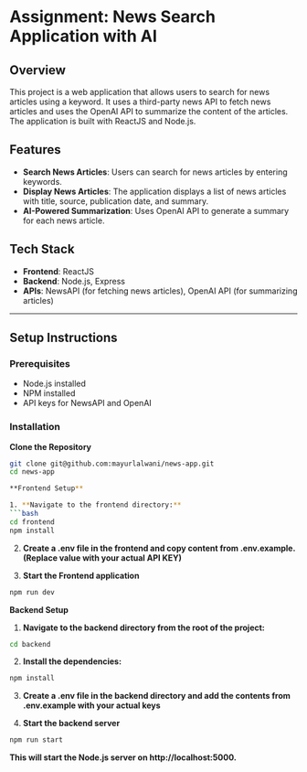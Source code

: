 # Assignment: News Search Application with AI

## Overview

This project is a web application that allows users to search for news articles using a keyword. It uses a third-party news API to fetch news articles and uses the OpenAI API to summarize the content of the articles. The application is built with ReactJS and Node.js.

## Features

- **Search News Articles**: Users can search for news articles by entering keywords.
- **Display News Articles**: The application displays a list of news articles with title, source, publication date, and summary.
- **AI-Powered Summarization**: Uses OpenAI API to generate a summary for each news article.

## Tech Stack

- **Frontend**: ReactJS
- **Backend**: Node.js, Express
- **APIs**: NewsAPI (for fetching news articles), OpenAI API (for summarizing articles)

---

## Setup Instructions

### Prerequisites

- Node.js installed
- NPM installed
- API keys for NewsAPI and OpenAI

### Installation

**Clone the Repository**

````bash
git clone git@github.com:mayurlalwani/news-app.git
cd news-app

**Frontend Setup**

1. **Navigate to the frontend directory:**
```bash
cd frontend
npm install
````

2. **Create a .env file in the frontend and copy content from .env.example.(Replace value with your actual API KEY)**

3. **Start the Frontend application**

```bash
npm run dev
```

**Backend Setup**

1. **Navigate to the backend directory from the root of the project:**

```bash
cd backend
```

2. **Install the dependencies:**

```bash
npm install
```

3. **Create a .env file in the backend directory and add the contents from .env.example with your actual keys**

4. **Start the backend server**

```bash
npm run start
```

**This will start the Node.js server on http://localhost:5000.**
